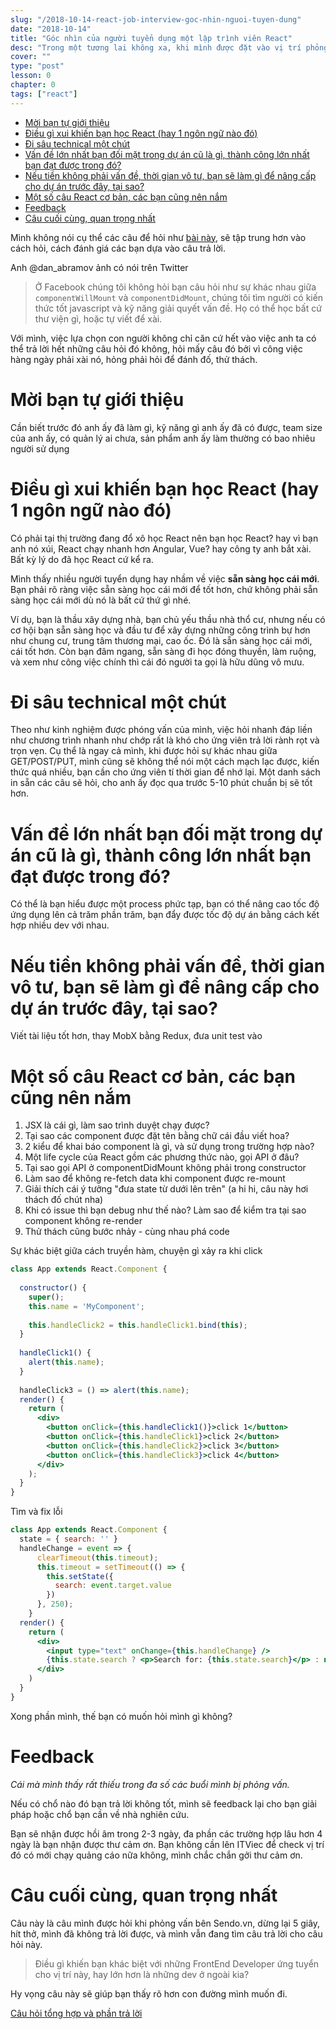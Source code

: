 ```yaml
---
slug: "/2018-10-14-react-job-interview-goc-nhin-nguoi-tuyen-dung"
date: "2018-10-14"
title: "Góc nhìn của người tuyển dụng một lập trình viên React"
desc: "Trong một tương lai không xa, khi mình được đặt vào vị trí phỏng vấn các bạn Front-End, mình sẽ hỏi gì đây?"
cover: ""
type: "post"
lesson: 0
chapter: 0
tags: ["react"]
---
```


<!-- TOC -->

- [Mời bạn tự giới thiệu](#mời-bạn-tự-giới-thiệu)
- [Điều gì xui khiến bạn học React (hay 1 ngôn ngữ nào đó)](#điều-gì-xui-khiến-bạn-học-react-hay-1-ngôn-ngữ-nào-đó)
- [Đi sâu technical một chút](#đi-sâu-technical-một-chút)
- [Vấn đề lớn nhất bạn đối mặt trong dự án cũ là gì, thành công lớn nhất bạn đạt được trong đó?](#vấn-đề-lớn-nhất-bạn-đối-mặt-trong-dự-án-cũ-là-gì-thành-công-lớn-nhất-bạn-đạt-được-trong-đó)
- [Nếu tiền không phải vấn đề, thời gian vô tư, bạn sẽ làm gì để nâng cấp cho dự án trước đây, tại sao?](#nếu-tiền-không-phải-vấn-đề-thời-gian-vô-tư-bạn-sẽ-làm-gì-để-nâng-cấp-cho-dự-án-trước-đây-tại-sao)
- [Một số câu React cơ bản, các bạn cũng nên nắm](#một-số-câu-react-cơ-bản-các-bạn-cũng-nên-nắm)
- [Feedback](#feedback)
- [Câu cuối cùng, quan trọng nhất](#câu-cuối-cùng-quan-trọng-nhất)

<!-- /TOC -->

Mình không nói cụ thể các câu để hỏi như [bài này](/2017-07-17-interview-react-developer-thi-hoi-gi), sẽ tập trung hơn vào cách hỏi, cách đánh giá các bạn dựa vào câu trả lời. 

Anh @dan_abramov ảnh có nói trên Twitter

> Ở Facebook chúng tôi không hỏi bạn câu hỏi như sự khác nhau giữa `componentWillMount` và `componentDidMount`, chúng tôi tìm người có kiến thức tốt javascript và kỹ năng giải quyết vấn đề. Họ có thể học bất cứ thư viện gì, hoặc tự viết để xài.

Với mình, việc lựa chọn con người không chỉ căn cứ hết vào việc anh ta có thể trả lời hết những câu hỏi đó không, hỏi mấy câu đó bởi vì công việc hàng ngày phải xài nó, hỏng phải hỏi để đánh đố, thử thách.

# Mời bạn tự giới thiệu

Cần biết trước đó anh ấy đã làm gì, kỹ năng gì anh ấy đã có được, team size của anh ấy, có quản lý ai chưa, sản phẩm anh ấy làm thường có bao nhiêu người sử dụng

# Điều gì xui khiến bạn học React (hay 1 ngôn ngữ nào đó)

Có phải tại thị trường đang đổ xô học React nên bạn học React? hay vì bạn anh nó xúi, React chạy nhanh hơn Angular, Vue? hay công ty anh bắt xài. Bất kỳ lý do đã học React cứ kể ra.

Mình thấy nhiều người tuyển dụng hay nhầm về việc **sẵn sàng học cái mới**. Bạn phải rõ ràng việc sẵn sàng học cái mới để tốt hơn, chứ không phải sẵn sàng học cái mới dù nó là bất cứ thứ gì nhé.

Ví dụ, bạn là thầu xây dựng nhà, bạn chủ yếu thầu nhà thổ cư, nhưng nếu có cơ hội bạn sẵn sàng học và đầu tư để xây dựng những công trình bự hơn như chung cư, trung tâm thương mại, cao ốc. Đó là sẵn sàng học cái mới, cái tốt hơn. Còn bạn đâm ngang, sẵn sàng đi học đóng thuyền, làm ruộng, và xem như công việc chính thì cái đó người ta gọi là hữu dũng vô mưu.

# Đi sâu technical một chút

Theo như kinh nghiệm được phóng vấn của mình, việc hỏi nhanh đáp liền như chương trình nhanh như chớp rất là khó cho ứng viên trả lời rành rọt và trọn vẹn. Cụ thể là ngay cả mình, khi được hỏi sự khác nhau giữa GET/POST/PUT, mình cũng sẽ không thể nói một cách mạch lạc được, kiến thức quá nhiều, bạn cần cho ứng viên tí thời gian để nhớ lại. Một danh sách in sẵn các câu sẽ hỏi, cho anh ấy đọc qua trước 5-10 phút chuẩn bị sẽ tốt hơn.

# Vấn đề lớn nhất bạn đối mặt trong dự án cũ là gì, thành công lớn nhất bạn đạt được trong đó?

Có thể là bạn hiểu được một process phức tạp, bạn có thể nâng cao tốc độ ứng dụng lên cả trăm phần trăm, bạn đẩy được tốc độ dự án bằng cách kết hợp nhiều dev với nhau.

# Nếu tiền không phải vấn đề, thời gian vô tư, bạn sẽ làm gì để nâng cấp cho dự án trước đây, tại sao?

Viết tài liệu tốt hơn, thay MobX bằng Redux, đưa unit test vào

# Một số câu React cơ bản, các bạn cũng nên nắm

1. JSX là cái gì, làm sao trình duyệt chạy được?
2. Tại sao các component được đặt tên bằng chữ cái đầu viết hoa?
3. 2 kiểu để khai báo component là gì, và sử dụng trong trường hợp nào?
4. Một life cycle của React gồm các phương thức nào, gọi API ở đâu?
5. Tại sao gọi API ở componentDidMount không phải trong constructor
6. Làm sao để không re-fetch data khi component được re-mount
7. Giải thích cái ý tưởng "đưa state từ dưới lên trên" (a hi hi, câu này hơi thách đố chút nha)
8. Khi có issue thì bạn debug như thế nào? Làm sao để kiểm tra tại sao component không re-render
9. Thử thách cũng bước nhảy -  cùng nhau phá code

Sự khác biệt giữa cách truyền hàm, chuyện gì xảy ra khi click 

```jsx
class App extends React.Component {
  
  constructor() {
    super(); 
    this.name = 'MyComponent';
    
    this.handleClick2 = this.handleClick1.bind(this);
  }
  
  handleClick1() {
    alert(this.name);
  }
  
  handleClick3 = () => alert(this.name);
  render() {
    return (
      <div>
        <button onClick={this.handleClick1()}>click 1</button>
        <button onClick={this.handleClick1}>click 2</button>
        <button onClick={this.handleClick2}>click 3</button>
        <button onClick={this.handleClick3}>click 4</button>
      </div>
    );
  }
}
```

Tìm và fix lỗi

```jsx
class App extends React.Component {
  state = { search: '' }
  handleChange = event => {
      clearTimeout(this.timeout);
      this.timeout = setTimeout(() => {
        this.setState({
          search: event.target.value
        })
      }, 250);
    }
  render() {
    return (
      <div>
        <input type="text" onChange={this.handleChange} />
        {this.state.search ? <p>Search for: {this.state.search}</p> : null}
      </div>
    )
  }
}
```

Xong phần mình, thế bạn có muốn hỏi mình gì không?

# Feedback

*Cái mà mình thấy rất thiếu trong đa số các buổi mình bị phỏng vấn.*

Nếu có chổ nào đó bạn trả lời không tốt, mình sẽ feedback lại cho bạn giải pháp hoặc chổ bạn cần về nhà nghiên cứu.

Bạn sẽ nhận được hồi âm trong 2-3 ngày, đa phần các trường hợp lâu hơn 4 ngày là bạn nhận được thư cảm ơn. Bạn không cần lên ITViec để check vị trí đó có mới chạy quảng cáo nữa không, mình chắc chắn gởi thư cảm ơn.

# Câu cuối cùng, quan trọng nhất

Câu này là câu mình được hỏi khi phỏng vấn bên Sendo.vn, dừng lại 5 giây, hít thở, mình đã không trả lời được, và mình vẫn đang tìm câu trả lời cho câu hỏi này.

> Điều gì khiến bạn khác biệt với những FrontEnd Developer ứng tuyển cho vị trí này, hay lớn hơn là những dev ở ngoài kia?

Hy vọng câu này sẽ giúp bạn thấy rõ hơn con đường mình muốn đi.

[Câu hỏi tổng hợp và phần trả lời](https://medium.com/@baphemot/a-react-job-interview-recruiter-perspective-f1096f54dd16)